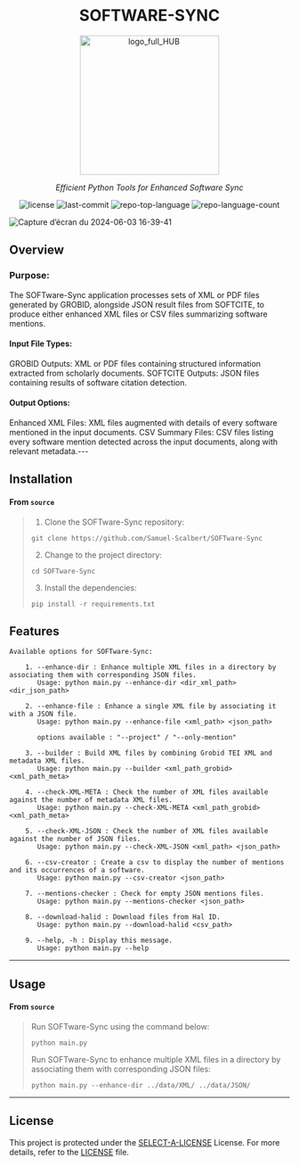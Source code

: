 <p align="center">
    <h1 align="center">SOFTWARE-SYNC</h1>
</p>

<div align="center">
  <img src="https://github.com/user-attachments/assets/718747cf-a7c2-4770-84f9-ad547edc623d" alt="logo_full_HUB" width="250" />
</div>

<p align="center">
    <em>Efficient Python Tools for Enhanced Software Sync</em>
</p>
<p align="center">
	<img src="https://img.shields.io/github/license/Samuel-Scalbert/SOFTware-Sync?style=default&logo=opensourceinitiative&logoColor=white&color=0080ff" alt="license">
	<img src="https://img.shields.io/github/last-commit/Samuel-Scalbert/SOFTware-Sync?style=default&logo=git&logoColor=white&color=0080ff" alt="last-commit">
	<img src="https://img.shields.io/github/languages/top/Samuel-Scalbert/SOFTware-Sync?style=default&color=0080ff" alt="repo-top-language">
	<img src="https://img.shields.io/github/languages/count/Samuel-Scalbert/SOFTware-Sync?style=default&color=0080ff" alt="repo-language-count">
<p>
<p align="center">
	<!-- default option, no dependency badges. -->
</p>

![Capture d’écran du 2024-06-03 16-39-41](https://github.com/Samuel-Scalbert/SOFTware-Sync/assets/32683708/5245f80a-d945-4921-ba38-75b996a24d8a)


##  Overview

### Purpose:

The SOFTware-Sync application processes sets of XML or PDF files generated by GROBID, alongside JSON result files from SOFTCITE, to produce either enhanced XML files or CSV files summarizing software mentions.

#### Input File Types:

GROBID Outputs: XML or PDF files containing structured information extracted from scholarly documents.
SOFTCITE Outputs: JSON files containing results of software citation detection.

#### Output Options:

Enhanced XML Files: XML files augmented with details of every software mentioned in the input documents.
CSV Summary Files: CSV files listing every software mention detected across the input documents, along with relevant metadata.---

##  Installation

<h4>From <code>source</code></h4>

> 1. Clone the SOFTware-Sync repository:
>
> ```console
> git clone https://github.com/Samuel-Scalbert/SOFTware-Sync
> ```
>
> 2. Change to the project directory:
> ```console
> cd SOFTware-Sync
> ```
>
> 3. Install the dependencies:
> ```console
> pip install -r requirements.txt
> ```

##  Features

```
Available options for SOFTware-Sync:

    1. --enhance-dir : Enhance multiple XML files in a directory by associating them with corresponding JSON files.
       Usage: python main.py --enhance-dir <dir_xml_path> <dir_json_path>

    2. --enhance-file : Enhance a single XML file by associating it with a JSON file.
       Usage: python main.py --enhance-file <xml_path> <json_path>
       
       options available : "--project" / "--only-mention" 

    3. --builder : Build XML files by combining Grobid TEI XML and metadata XML files.
       Usage: python main.py --builder <xml_path_grobid> <xml_path_meta>

    4. --check-XML-META : Check the number of XML files available against the number of metadata XML files.
       Usage: python main.py --check-XML-META <xml_path_grobid> <xml_path_meta>

    5. --check-XML-JSON : Check the number of XML files available against the number of JSON files.
       Usage: python main.py --check-XML-JSON <xml_path> <json_path>

    6. --csv-creator : Create a csv to display the number of mentions and its occurrences of a software.
       Usage: python main.py --csv-creator <json_path>

    7. --mentions-checker : Check for empty JSON mentions files.
       Usage: python main.py --mentions-checker <json_path>

    8. --download-halid : Download files from Hal ID.
       Usage: python main.py --download-halid <csv_path>

    9. --help, -h : Display this message.
       Usage: python main.py --help
```

---

##  Usage

<h4>From <code>source</code></h4>

> Run SOFTware-Sync using the command below:
> ```console
> python main.py
> ```
>
> Run SOFTware-Sync to enhance multiple XML files in a directory by associating them with corresponding JSON files:
> ```console
> python main.py --enhance-dir ../data/XML/ ../data/JSON/
> ```

---

##  License

This project is protected under the [SELECT-A-LICENSE](https://choosealicense.com/licenses) License. For more details, refer to the [LICENSE](https://choosealicense.com/licenses/) file.

